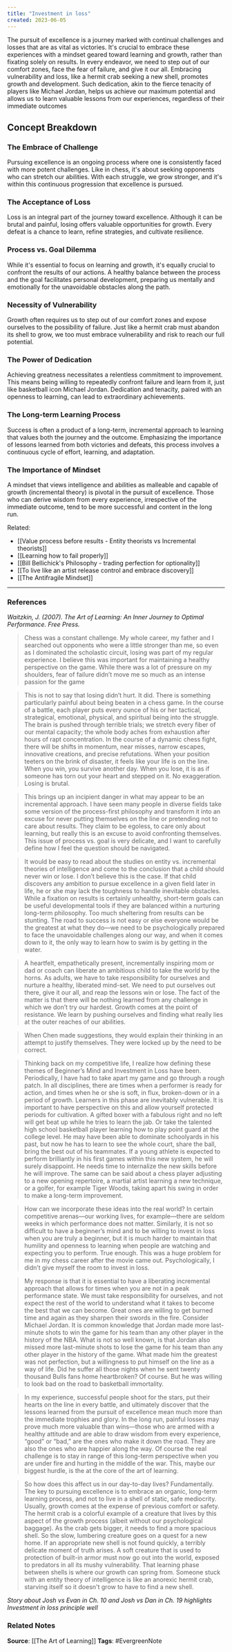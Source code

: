 ```yaml
---
title: "Investment in loss"
created: 2023-06-05
---
```


The pursuit of excellence is a journey marked with continual challenges and losses that are as vital as victories. It's crucial to embrace these experiences with a mindset geared toward learning and growth, rather than fixating solely on results. In every endeavor, we need to step out of our comfort zones, face the fear of failure, and give it our all. Embracing vulnerability and loss, like a hermit crab seeking a new shell, promotes growth and development. Such dedication, akin to the fierce tenacity of players like Michael Jordan, helps us achieve our maximum potential and allows us to learn valuable lessons from our experiences, regardless of their immediate outcomes

## Concept Breakdown

### The Embrace of Challenge
Pursuing excellence is an ongoing process where one is consistently faced with more potent challenges. Like in chess, it's about seeking opponents who can stretch our abilities. With each struggle, we grow stronger, and it's within this continuous progression that excellence is pursued.

### The Acceptance of Loss
Loss is an integral part of the journey toward excellence. Although it can be brutal and painful, losing offers valuable opportunities for growth. Every defeat is a chance to learn, refine strategies, and cultivate resilience.

### Process vs. Goal Dilemma
While it's essential to focus on learning and growth, it's equally crucial to confront the results of our actions. A healthy balance between the process and the goal facilitates personal development, preparing us mentally and emotionally for the unavoidable obstacles along the path.

### Necessity of Vulnerability
Growth often requires us to step out of our comfort zones and expose ourselves to the possibility of failure. Just like a hermit crab must abandon its shell to grow, we too must embrace vulnerability and risk to reach our full potential.

### The Power of Dedication
Achieving greatness necessitates a relentless commitment to improvement. This means being willing to repeatedly confront failure and learn from it, just like basketball icon Michael Jordan. Dedication and tenacity, paired with an openness to learning, can lead to extraordinary achievements.

### The Long-term Learning Process
Success is often a product of a long-term, incremental approach to learning that values both the journey and the outcome. Emphasizing the importance of lessons learned from both victories and defeats, this process involves a continuous cycle of effort, learning, and adaptation.

### The Importance of Mindset
A mindset that views intelligence and abilities as malleable and capable of growth (incremental theory) is pivotal in the pursuit of excellence. Those who can derive wisdom from every experience, irrespective of the immediate outcome, tend to be more successful and content in the long run.

Related:
- [[Value process before results - Entity theorists vs Incremental theorists]]
- [[Learning how to fail properly]]
- [[Bill Bellichick's Philosophy - trading perfection for optionality]]
- [[To live like an artist release control and embrace discovery]]
- [[The Antifragile Mindset]]
 
---
### References

*Waitzkin, J. (2007). The Art of Learning: An Inner Journey to Optimal Performance. Free Press.*

> Chess was a constant challenge. My whole career, my father and I searched out opponents who were a little stronger than me, so even as I dominated the scholastic circuit, losing was part of my regular experience. I believe this was important for maintaining a healthy perspective on the game. While there was a lot of pressure on my shoulders, fear of failure didn’t move me so much as an intense passion for the game

> This is not to say that losing didn’t hurt. It did. There is something particularly painful about being beaten in a chess game. In the course of a battle, each player puts every ounce of his or her tactical, strategical, emotional, physical, and spiritual being into the struggle. The brain is pushed through terrible trials; we stretch every fiber of our mental capacity; the whole body aches from exhaustion after hours of rapt concentration. In the course of a dynamic chess fight, there will be shifts in momentum, near misses, narrow escapes, innovative creations, and precise refutations. When your position teeters on the brink of disaster, it feels like your life is on the line. When you win, you survive another day. When you lose, it is as if someone has torn out your heart and stepped on it. No exaggeration. Losing is brutal. 

> This brings up an incipient danger in what may appear to be an incremental approach. I have seen many people in diverse fields take some version of the process-first philosophy and transform it into an excuse for never putting themselves on the line or pretending not to care about results. They claim to be egoless, to care only about learning, but really this is an excuse to avoid confronting themselves. This issue of process vs. goal is very delicate, and I want to carefully define how I feel the question should be navigated. 

> It would be easy to read about the studies on entity vs. incremental theories of intelligence and come to the conclusion that a child should never win or lose. I don’t believe this is the case. If that child discovers any ambition to pursue excellence in a given field later in life, he or she may lack the toughness to handle inevitable obstacles. While a fixation on results is certainly unhealthy, short-term goals can be useful developmental tools if they are balanced within a nurturing long-term philosophy. Too much sheltering from results can be stunting. The road to success is not easy or else everyone would be the greatest at what they do—we need to be psychologically prepared to face the unavoidable challenges along our way, and when it comes down to it, the only way to learn how to swim is by getting in the water.

> A heartfelt, empathetically present, incrementally inspiring mom or dad or coach can liberate an ambitious child to take the world by the horns. As adults, we have to take responsibility for ourselves and nurture a healthy, liberated mind-set. We need to put ourselves out there, give it our all, and reap the lessons win or lose. The fact of the matter is that there will be nothing learned from any challenge in which we don’t try our hardest. Growth comes at the point of resistance. We learn by pushing ourselves and finding what really lies at the outer reaches of our abilities.

> When Chen made suggestions, they would explain their thinking in an attempt to justify themselves. They were locked up by the need to be correct.

> Thinking back on my competitive life, I realize how defining these themes of Beginner’s Mind and Investment in Loss have been. Periodically, I have had to take apart my game and go through a rough patch. In all disciplines, there are times when a performer is ready for action, and times when he or she is soft, in flux, broken-down or in a period of growth. Learners in this phase are inevitably vulnerable. It is important to have perspective on this and allow yourself protected periods for cultivation. A gifted boxer with a fabulous right and no left will get beat up while he tries to learn the jab. Or take the talented high school basketball player learning how to play point guard at the college level. He may have been able to dominate schoolyards in his past, but now he has to learn to see the whole court, share the ball, bring the best out of his teammates. If a young athlete is expected to perform brilliantly in his first games within this new system, he will surely disappoint. He needs time to internalize the new skills before he will improve. The same can be said about a chess player adjusting to a new opening repertoire, a martial artist learning a new technique, or a golfer, for example Tiger Woods, taking apart his swing in order to make a long-term improvement. 

> How can we incorporate these ideas into the real world? In certain competitive arenas—our working lives, for example—there are seldom weeks in which performance does not matter. Similarly, it is not so difficult to have a beginner’s mind and to be willing to invest in loss when you are truly a beginner, but it is much harder to maintain that humility and openness to learning when people are watching and expecting you to perform. True enough. This was a huge problem for me in my chess career after the movie came out. Psychologically, I didn’t give myself the room to invest in loss.

> My response is that it is essential to have a liberating incremental approach that allows for times when you are not in a peak performance state. We must take responsibility for ourselves, and not expect the rest of the world to understand what it takes to become the best that we can become. Great ones are willing to get burned time and again as they sharpen their swords in the fire. Consider Michael Jordan. It is common knowledge that Jordan made more last-minute shots to win the game for his team than any other player in the history of the NBA. What is not so well known, is that Jordan also missed more last-minute shots to lose the game for his team than any other player in the history of the game. What made him the greatest was not perfection, but a willingness to put himself on the line as a way of life. Did he suffer all those nights when he sent twenty thousand Bulls fans home heartbroken? Of course. But he was willing to look bad on the road to basketball immortality. 

> In my experience, successful people shoot for the stars, put their hearts on the line in every battle, and ultimately discover that the lessons learned from the pursuit of excellence mean much more than the immediate trophies and glory. In the long run, painful losses may prove much more valuable than wins—those who are armed with a healthy attitude and are able to draw wisdom from every experience, “good” or “bad,” are the ones who make it down the road. They are also the ones who are happier along the way. Of course the real challenge is to stay in range of this long-term perspective when you are under fire and hurting in the middle of the war. This, maybe our biggest hurdle, is the at the core of the art of learning. 

> So how does this affect us in our day-to-day lives? Fundamentally. The key to pursuing excellence is to embrace an organic, long-term learning process, and not to live in a shell of static, safe mediocrity. Usually, growth comes at the expense of previous comfort or safety. The hermit crab is a colorful example of a creature that lives by this aspect of the growth process (albeit without our psychological baggage). As the crab gets bigger, it needs to find a more spacious shell. So the slow, lumbering creature goes on a quest for a new home. If an appropriate new shell is not found quickly, a terribly delicate moment of truth arises. A soft creature that is used to protection of built-in armor must now go out into the world, exposed to predators in all its mushy vulnerability. That learning phase between shells is where our growth can spring from. Someone stuck with an entity theory of intelligence is like an anorexic hermit crab, starving itself so it doesn't grow to have to find a new shell. 

*Story about Josh vs Evan in Ch. 10 and Josh vs Dan in Ch. 19 highlights Investment in loss principle well*

### Related Notes
**Source**: [[The Art of Learning]]
**Tags**: #EvergreenNote

